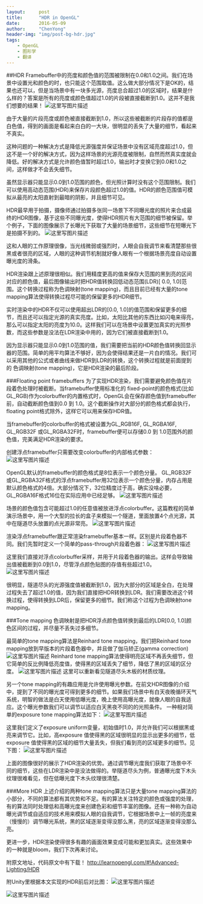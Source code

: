 ```yaml
---
layout:     post
title:      "HDR in OpenGL"
date:       2016-05-09
author:     "ChenYong"
header-img: "img/post-bg-hdr.jpg"
tags:
    - OpenGL
    - 图形学
    - 翻译
---
```


##HDR
Framebuffer中的亮度和颜色值的范围被限制在0.0和1.0之间。我们在场景中设置光和颜色的时，也只能这个范围取值。这么做大部分情况下是OK的，结果也还可以，但是当场景中有一块多光源，亮度总合超过1.0的区域时，结果是什么样的？答案是所有的亮度或颜色值超过1.0的片段被直接截断到1.0。这并不是我们想要的结果！
![这里写图片描述](http://img.blog.csdn.net/20160509142350679)

由于大量的片段亮度或颜色被直接截断到1.0，所以这些被截断的片段存的值都是白色值，得到的画面是看起来白白的一大块，很明显的丢失了大量的细节，看起来不真实。

这种问题的一种解决方式是降低光源强度并保证场景中没有区域亮度超过1.0，但这不是一个好的解决方式，因为这样场景的光源亮度被限制，自然而然真实度就会降低。好的解决方式是允许颜色值暂时超过1.0，输出时才变换它到0.0和1.0之间，这样做才不会丢失细节。

虽然显示器只能显示0.0到1.0范围的颜色，但光照计算时没有这个范围限制。我们可以使用高动态范围(HDR)来保存片段颜色超过1.0的值。HDR的颜色范围值可模拟从最亮的太阳直射到最暗的阴影，并且细节可见。

HDR最早用于拍摄，摄像师通过拍摄多张同一场景下不同曝光度的照片来合成最终的HDR图像，基于这些不同曝光度，使得HDR照片有大范围的细节被保留。举个例子，下面的图像展示了长曝光下获取了大量的场景细节，这些细节在短曝光下是拍摄不到的。
![这里写图片描述](http://img.blog.csdn.net/20160509142428570) 

这和人眼的工作原理很像，当光线微弱或强烈时，人眼会自我调节来看清楚那些很黑或者很亮的区域，人眼的这种调节机制就好像人眼有一个根据场景亮度自动设置曝光度的滑条。

HDR渲染跟上述原理很相似。我们用精度更高的值来保存大范围的黑到亮的区间对应的颜色值，最后图像输出时把HDR值转换回低动态范围(LDR)[ 0.0, 1.0]范围。这个转换过程称为色调映射(tone mapping)，而且目前已经有大量的tone mapping算法使得转换过程尽可能的保留更多的HDR细节。

实时渲染中的HDR不仅可以使用超出LDR的[0.0, 1.0]的值范围和保留更多的细节，而且还可以指定光源的真实亮度。比如，太阳比其他的东西比如闪电来得亮，那么可以指定太阳的亮度为10.0。这样我们可以在场景中设置更加真实的光照参数，而这些参数是没法在LDR渲染中用的，因为它们被直接截断到1.0。

因为显示器只能显示0.0到1.0范围的值，我们需要把当前的HDR颜色值转换回显示器的范围。简单的用平均算法不够好，因为会使得结果还是一片白的情况。我们可以采用其他的公式或者曲线来做HDR到LDR的转换，这个转换过程就是前面提到的 色调映射(tone mapping)，它是HDR渲染的最后阶段。

###Floating point framebuffers
为了实现HDR渲染，我们需要避免颜色值在片段着色处理时被截断。当framebuffer使用标准化的 fixed-point的颜色格式(比如 GL_RGB)作为colorbuffer的内置格式时，OpenGL会在保存颜色值到framebuffer前，自动截断颜色值到0.0 到 1.0。这个截断操作对大部分的颜色格式都会执行，floating point格式除外，这样它可以用来保存HDR值。

当framebuffer的colorbuffer的格式被设置为GL_RGB16F, GL_RGBA16F, GL_RGB32F 或GL_RGBA32F时，framebuffer便可以存储0.0 到 1.0范围外的颜色值，完美满足HDR渲染的要求。

创建浮点framebuffer只需要改变colorbuffer的内部格式参数： 
![这里写图片描述](http://img.blog.csdn.net/20160509142753788)

OpenGL默认的framebuffer的颜色格式是8位表示一个颜色分量。 GL_RGB32F 或GL_RGBA32F格式的浮点framebuffer用32位表示一个颜色分量，内存占用是默认颜色格式的4倍。大部分情况下，32位精度过于高，确实没啥必要，GL_RGBA16F格式16位在实际应用中已经足够。
![这里写图片描述](http://img.blog.csdn.net/20160509142817587) 

场景的颜色值包含可能超过1.0的任意值被放进浮点colorbuffer。这篇教程的简单演示场景中，用一个大型的拉长的盒子来模拟一个隧道，里面放置4个点光源，其中在隧道尽头放置的点光源非常亮。
![这里写图片描述](http://img.blog.csdn.net/20160509142842414) 

渲染浮点framebuffer跟正常渲染framebuffer基本一样。区别是片段着色器不同。我们先暂时定义一个简单的pass-through片段着色器：
![这里写图片描述](http://img.blog.csdn.net/20160509142909244) 

这里我们直接对浮点colorbuffer采样，并用于片段着色器的输出。这样会导致输出值被截断到0.0到1.0，尽管浮点颜色贴图的存值有些超过1.0。 
![这里写图片描述](http://img.blog.csdn.net/20160509142934806)

很明显，隧道尽头的光源强度值被截断到1.0，因为大部分的区域是全白，在处理过程失去了超过1.0的值，因为我们直接把HDR转换到LDR。我们需要改进这个转换过程，使得转换到LDR后，保留更多的细节。我们称这个过程为色调映射tone mapping。

###Tone mapping
色调映射是把HDR浮点颜色值转换到最后的LDR[0.0, 1.0]颜色区间的过程，并尽量不丢失过多细节。

最简单的tone mapping算法是Reinhard tone mapping，我们把Reinhard tone mapping放到早版本的片段着色器中，并且做了伽马矫正(gamma correction)
![这里写图片描述](http://img.blog.csdn.net/20160509143009025) 
Reinhard tone mapping算法使得明亮区域不再丢失细节，但它简单的反比例降低亮度值，使得黑的区域丢失了细节，降低了黑的区域的区分度。
![这里写图片描述](http://img.blog.csdn.net/20160509143032604) 
这里可以重新看见隧道尽头木板的材质纹理。

另一个tone mapping的有趣应用是允许使用曝光参数。在前文HDR图像的介绍中，提到了不同的曝光度可得到更多的细节。如果我们场景中有白天夜晚循环天气系统，明智的做法是白天使用低曝光度，晚上使用高曝光度，就像人眼的自我适应。这个曝光参数我们可以调节以适应白天黑夜不同的的光照条件。
一种相对简单的exposure tone mapping算法如下：
![这里写图片描述](http://img.blog.csdn.net/20160509143057448) 

这里我们定义了exposure uniform变量，初始值时1.0，并允许我们可以根据黑或亮来调节它。比如，高exposure 值使得黑的区域很明显的显示出更多的细节，低exposure 值使得黑的区域的细节大量丢失，但我们看到亮的区域更多的细节。见下图：
![这里写图片描述](http://img.blog.csdn.net/20160509143109793) 

上面的图像很好的展示了HDR渲染的优势。通过调节曝光度我们获取了场景中不同的细节，这些在LDR渲染中是没法做得的。举隧道尽头为例，普通曝光度下木头纹理很难看见，但在低曝光度下木头纹理很清楚。

###More HDR
上述介绍的两种tone mapping算法只是大量tone mapping算法的小部分，不同的算法都有其优势和不足。有的算法关注特定的颜色或强度的处理，有的算法同时处理低和高曝光度来创建色彩和细节丰富的图像。还有一种称为自动曝光调节或自适应的技术用来模拟人眼的自我调节，它根据场景中上一帧的亮度来（慢慢的）调节曝光系统，黑的区域逐渐变得没那么黑，亮的区域逐渐变得没那么亮。

更进一步，HDR渲染使得很多有趣的画面效果变成可能和更加真实。这些效果中的一种就是bloom，我们下次再来讨论。
 

附原文地址，代码原文中有下载！
http://learnopengl.com/#!Advanced-Lighting/HDR

附Unity里根据本文实现的HDR前后对比图：
![这里写图片描述](http://img.blog.csdn.net/20160509143155198) 

![这里写图片描述](http://img.blog.csdn.net/20160509143212104) 


